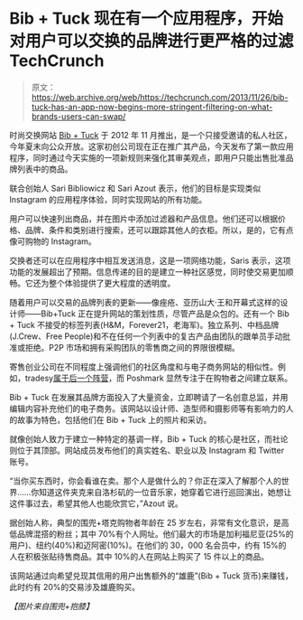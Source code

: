 # Bib + Tuck 现在有一个应用程序，开始对用户可以交换的品牌进行更严格的过滤 TechCrunch

> 原文：<https://web.archive.org/web/https://techcrunch.com/2013/11/26/bib-tuck-has-an-app-now-begins-more-stringent-filtering-on-what-brands-users-can-swap/>

时尚交换网站 [Bib + Tuck](https://web.archive.org/web/20221007103803/https://www.bibandtuck.com/) 于 2012 年 11 月推出，是一个只接受邀请的私人社区，今年夏末向公众开放。这家初创公司现在正在推广其产品，今天发布了第一款应用程序，同时通过今天实施的一项新规则来强化其审美观点，即用户只能出售批准品牌列表中的商品。

联合创始人 Sari Bibliowicz 和 Sari Azout 表示，他们的目标是实现类似 Instagram 的应用程序体验，同时实现网站的所有功能。

用户可以快速列出商品，并在图片中添加过滤器和产品信息。他们还可以根据价格、品牌、条件和类别进行搜索，还可以跟踪其他人的衣柜。所以，是的，它有点像可购物的 Instagram。

交换者还可以在应用程序中相互发送消息，这是一项网络功能，Saris 表示，这项功能的发展超出了预期。信息传递的目的是建立一种社区感觉，同时使交易更加顺畅。它还为整个体验提供了更大程度的透明度。

随着用户可以交易的品牌列表的更新——像痤疮、亚历山大·王和开幕式这样的设计师——Bib+Tuck 正在提升网站的策划性质，尽管产品是众包的。还有一个 Bib + Tuck 不接受的标签列表(H&M，Forever21，老海军)。独立系列、中档品牌(J.Crew、Free People)和不在任何一个列表中的复古产品由团队的跟单员手动批准或拒绝。P2P 市场和拥有采购团队的零售商之间的界限很模糊。

寄售创业公司在不同程度上强调他们的社区角度和与电子商务网站的相似性。例如，tradesy[属于后一个阵营](https://web.archive.org/web/20221007103803/https://beta.techcrunch.com/2013/11/22/consignment-startups-like-tradesy-could-help-retailers-close-the-loop-on-product-lifecycles/)，而 Poshmark 显然专注于在购物者之间建立联系。

Bib + Tuck 在发展其品牌方面投入了大量资金，立即聘请了一名创意总监，并用编辑内容补充他们的电子商务。该网站以设计师、造型师和摄影师等有影响力的人的故事为特色，包括他们在 Bib + Tuck 上的照片和采访。

就像创始人致力于建立一种特定的基调一样，Bib + Tuck 的核心是社区，而社论则位于其顶部。网站成员发布他们的真实姓名、职业以及 Instagram 和 Twitter 账号。

“当你买东西时，你会看谁在卖。那个人是做什么的？你正在深入了解那个人的世界……你知道这件夹克来自洛杉矶的一位音乐家，她穿着它进行巡回演出，她想让这件事过去，希望其他人也能欣赏它，”Azout 说。

据创始人称，典型的围兜+塔克购物者年龄在 25 岁左右，非常有文化意识，是高低品牌混搭的粉丝；其中 70%有个人网址。他们最大的市场是加利福尼亚(25%的用户)、纽约(40%)和迈阿密(10%)。在他们的 30，000 名会员中，约有 15%的人在积极张贴待售商品。其中 10%的人在网站上购买了 15 件以上的商品。

该网站通过向希望兑现其信用的用户出售额外的“雄鹿”(Bib + Tuck 货币)来赚钱，此时约有 20%的交易涉及雄鹿购买。

*【图片来自围兜+抱膝】*